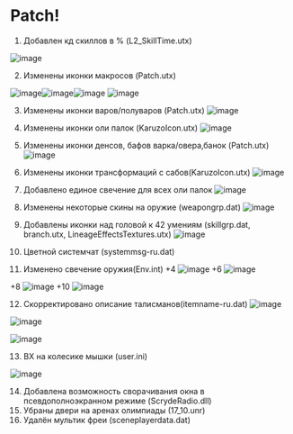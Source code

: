 # Patch!
1.	 Добавлен кд скиллов в % (L2_SkillTime.utx) 

![image](https://user-images.githubusercontent.com/75538743/117330573-825b0100-ae9e-11eb-9fcf-ef986ce40f45.png)

2.	 Изменены иконки макросов (Patch.utx)
 
![image](https://user-images.githubusercontent.com/75538743/117330594-85ee8800-ae9e-11eb-9dac-cc444cac85a4.png)![image](https://user-images.githubusercontent.com/75538743/117330605-89820f00-ae9e-11eb-9b91-fd779d5ec247.png)![image](https://user-images.githubusercontent.com/75538743/117330618-8be46900-ae9e-11eb-9d44-6e2f600e86e6.png)
![image](https://user-images.githubusercontent.com/75538743/117330626-8edf5980-ae9e-11eb-8bf4-bfdb0dbb4d9b.png)

3.	 Изменены иконки варов/полуваров (Patch.utx)
![image](https://user-images.githubusercontent.com/75538743/117330665-99015800-ae9e-11eb-98a0-f23514c432ce.png)

4.	 Изменены иконки оли палок (KaruzoIcon.utx)
![image](https://user-images.githubusercontent.com/75538743/117330679-9dc60c00-ae9e-11eb-82b4-e77ca4a11ace.png)

5.	Изменены иконки денсов, бафов варка/овера,банок (Patch.utx)
![image](https://user-images.githubusercontent.com/75538743/117330697-a1f22980-ae9e-11eb-8e93-8df41e72513b.png)

6.	 Изменены иконки трансформаций с сабов(KaruzoIcon.utx)
![image](https://user-images.githubusercontent.com/75538743/117330718-a61e4700-ae9e-11eb-8c4c-74b0591e0df9.png)

7.	Добавлено единое свечение для всех оли палок
![image](https://user-images.githubusercontent.com/75538743/117330755-afa7af00-ae9e-11eb-8f16-af28724ee139.png)

8.	Изменены некоторые скины на оружие (weapongrp.dat)
 ![image](https://user-images.githubusercontent.com/75538743/117330819-c0582500-ae9e-11eb-88c1-586de69ca9f9.png)

9.	 Добавлены иконки над головой к 42 умениям (skillgrp.dat, branch.utx, LineageEffectsTextures.utx)
![image](https://user-images.githubusercontent.com/75538743/117330845-c5b56f80-ae9e-11eb-9c86-8494366e7c33.png)

10.	 Цветной системчат (systemmsg-ru.dat)
 
11.	 Изменено свечение оружия(Env.int)
+4  ![image](https://user-images.githubusercontent.com/75538743/117330912-d960d600-ae9e-11eb-9d3d-1c7f9cba8862.png)		  	  +6  ![image](https://user-images.githubusercontent.com/75538743/117330921-dc5bc680-ae9e-11eb-881a-78190aef380a.png)

+8  ![image](https://user-images.githubusercontent.com/75538743/117330941-e4b40180-ae9e-11eb-8d8c-ff5e60b7ace5.png)				+10  ![image](https://user-images.githubusercontent.com/75538743/117330956-e8e01f00-ae9e-11eb-8803-1b8c9ff687c3.png)

12.	 Скорректировано описание талисманов(itemname-ru.dat)
![image](https://user-images.githubusercontent.com/75538743/117330976-f0072d00-ae9e-11eb-8995-d23c577b3b1d.png)

![image](https://user-images.githubusercontent.com/75538743/117330982-f1d0f080-ae9e-11eb-9c7b-f7771361e43c.png)

![image](https://user-images.githubusercontent.com/75538743/117330985-f4334a80-ae9e-11eb-8c28-b5125b0f5521.png)
   
13.	 ВХ на колесике мышки (user.ini) 

![image](https://user-images.githubusercontent.com/75538743/117331008-fac1c200-ae9e-11eb-85ba-839834c2bfc6.png)

14.	 Добавлена возможность сворачивания окна в псевдополноэкранном режиме (ScrydeRadio.dll) 
15.	 Убраны двери на аренах олимпиады (17_10.unr) 
16.	 Удалён мультик фреи (sceneplayerdata.dat)

